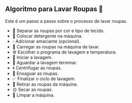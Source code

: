 ## Algoritmo para Lavar Roupas 🧺

Este é um passo a passo sobre o processo de lavar roupas. 

- 🧳 Separar as roupas por cor e tipo de tecido.
- 🧴 Colocar detergente na máquina.
- 💧 Adicionar amaciante (opcional).
- 🧺 Carregar as roupas na máquina de lavar.
- ⚙️ Escolher o programa de lavagem e temperatura.
- 🌊 Iniciar a lavagem.
- 🧼 Aguardar a lavagem terminar.
- 🌀 Centrifugar as roupas.
- 🌊 Enxaguar as roupas.
- ✅ Finalizar o ciclo de lavagem.
- 👚 Retirar as roupas da máquina.
- 🌞 Secar as roupas.
- 🧹 Limpar a máquina.

